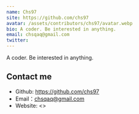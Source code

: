 ```yaml
---
name: Chs97
site: https://github.com/chs97
avatar: /assets/contributors/chs97/avatar.webp
bio: A coder. Be interested in anything.
email: chsqaq@gmail.com
twitter: 
---
```


A coder. Be interested in anything.

## Contact me

- Github: <https://github.com/chs97>
- Email：<chsqaq@gmail.com>
- Website: <>
